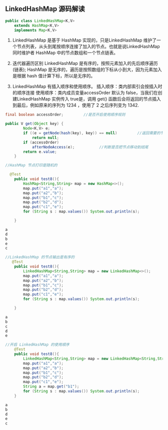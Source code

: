 ## LinkedHashMap 源码解读
```java
public class LinkedHashMap<K,V>
    extends HashMap<K,V>
    implements Map<K,V>
```

1. LinkedHashMap 是基于 HashMap 实现的，只是LinkedHashMap 维护了一个节点列表，从头到尾按顺序连接了加入的节点。也就是说LinkedHashMap同时维护者 HashMap 中的节点数组和一个节点链表。

2. 迭代器遍历区别
LinkedHashMap 是有序的，按照元素加入的先后顺序遍历(链表); HashMap 是无序的，遍历是按照数组的下标从小到大，因为元素加入是根据 hash 值计算下标，所以是无序的。

3. LinkedHashMap 有插入顺序和使用顺序。
插入顺序：类内部索引会按插入时的顺序连接
使用顺序：类内成员变量accessOrder 默认为 false，当我们在创建LinkedHashMap 实例传入 true是，调用 get() 函数后会将返回的节点插入到最后，例如原来的序列为 1234 ，使用了 2 之后序列变为 1342.

```java
final boolean accessOrder;         //是否开启使用顺序规则

public V get(Object key) {
        Node<K,V> e;
        if ((e = getNode(hash(key), key)) == null)         //返回需要的节点
            return null;
        if (accessOrder)
            afterNodeAccess(e);           //判断是否把节点移动到结尾
        return e.value;
    }
```

```java
//HashMap 节点打印是随机的

  @Test
    public void test8(){
        HashMap<String,String> map = new HashMap<>();
        map.put("a1","a");
        map.put("a2","b");
        map.put("b1","c");
        map.put("b2","d");
        map.put("c1","e");
        for (String s : map.values()) System.out.println(s);

    }

a
d
b
e
c

//LinkedHashMap 的节点输出是有序的
   @Test
    public void test8(){
        LinkedHashMap<String,String> map = new LinkedHashMap<>();
        map.put("a1","a");
        map.put("a2","b");
        map.put("b1","c");
        map.put("b2","d");
        map.put("c1","e");
        for (String s : map.values()) System.out.println(s);

    }

a
b
c
d
e

//开启 LinkedHashMap 的使用顺序
    @Test
    public void test8(){
        LinkedHashMap<String,String> map = new LinkedHashMap<String,String>(16,0.75f,true);
        map.put("a1","a");
        map.put("a2","b");
        map.put("b1","c");
        map.put("b2","d");
        map.put("c1","e");
        String a = map.get("b1");
        for (String s : map.values()) System.out.println(s);
    }

a
b
d
e
c
```